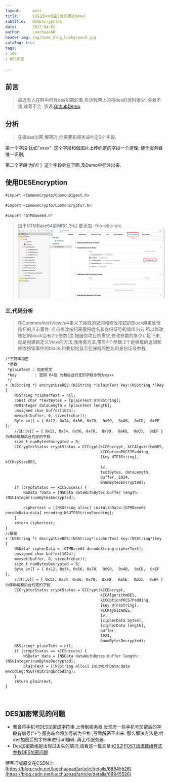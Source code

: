 ```yaml
---
layout:     post
title:      iOS之Des加密(含资源及Demo)
subtitle:   DESEncryption
date:       2017-04-01
author:     LuochuanAD
header-img: img/home_blog_background.jpg
catalog: true
tags:
- iOS 
- DES加密

---
```


## 前言

>最近有人在群中问我des加密的事,告诉我网上的将des的资料很少. 会者不难,难着不会. 资源:[GithubDemo](https://github.com/LuochuanAD/DESEncryption)

## 分析

>在做des加密,解密时,你需要和服务端约定2个字段.  

第一个字段:比如"xxxx"  这个字段和做图片上传约定的字段一个道理, 便于服务器唯一识别;

第二个字段:为iV[ ]  这个字段会在下图,及Demo中标注出来.


## 使用DESEncryption 

```
#import <CommonCrypto/CommonDigest.h>

#import <CommonCrypto/CommonCryptor.h>

#import "GTMBase64.h"

```
>由于GTMBase64是MRC,所以:要添加 -fno-objc-arc
![](https://raw.githubusercontent.com/LuochuanAD/BlogSourceImage/master/BlogSourceImage/BlogSourceImages1/6.png)

### 三,代码分析

>在CommonAlertView.h中定义了弹框的返回和修改按钮的Block用来处理按钮的点击事件. 
点击修改按钮需要将姓名和身份证号的值传出去,所以修改按钮的block会有2个参数(注:根据你项目的需求,修改参数的多少). 
接下来,就是创建自定义View的方法,我用类方法,带有4个参数:2个是弹框的返回和修改按钮事件的block,和要初始显示在弹框的姓名和身份证号参数.

```
/*字符串加密
 *参数
 *plainText : 加密明文
 *key        : 密钥 64位 为和后台约定的字段示例为xxxx
 */
+ (NSString *) encryptUseDES:(NSString *)plainText key:(NSString *)key
{
    NSString *ciphertext = nil;
    const char *textBytes = [plainText UTF8String];
    NSUInteger dataLength = [plainText length];
    unsigned char buffer[1024];
    memset(buffer, 0, sizeof(char));
    Byte iv[] = { 0x12, 0x34, 0x56, 0x78,  0x90,  0xAB,  0xCD,  0xEF };
    //注:iv[] = { 0x12, 0x34, 0x56, 0x78,  0x90,  0xAB,  0xCD,  0xEF }为移动端和后台约定的字段
    size_t numBytesEncrypted = 0;
    CCCryptorStatus cryptStatus = CCCrypt(kCCEncrypt, kCCAlgorithmDES,
                                          kCCOptionPKCS7Padding,
                                          [key UTF8String], kCCKeySizeDES,
                                          iv,
                                          textBytes, dataLength,
                                          buffer, 1024,
                                          &numBytesEncrypted);
    if (cryptStatus == kCCSuccess) {
        NSData *data = [NSData dataWithBytes:buffer length:(NSUInteger)numBytesEncrypted];
        
        ciphertext = [[NSString alloc] initWithData:[GTMBase64 encodeData:data] encoding:NSUTF8StringEncoding];
    }
    return ciphertext;
}
//解密
+ (NSString *) decryptUseDES:(NSString*)cipherText key:(NSString*)key
{
    NSData* cipherData = [GTMBase64 decodeString:cipherText];
    unsigned char buffer[1024];
    memset(buffer, 0, sizeof(char));
    size_t numBytesDecrypted = 0;
    Byte iv[] = { 0x12, 0x34, 0x56, 0x78,  0x90,  0xAB,  0xCD,  0xEF };
    //注:iv[] = { 0x12, 0x34, 0x56, 0x78,  0x90,  0xAB,  0xCD,  0xEF }为移动端和后台约定的字段
    CCCryptorStatus cryptStatus = CCCrypt(kCCDecrypt,
                                          kCCAlgorithmDES,
                                          kCCOptionPKCS7Padding,
                                          [key UTF8String],
                                          kCCKeySizeDES,
                                          iv,
                                          [cipherData bytes],
                                          [cipherData length],
                                          buffer,
                                          1024,
                                          &numBytesDecrypted);
    NSString* plainText = nil;
    if (cryptStatus == kCCSuccess) {
        NSData* data = [NSData dataWithBytes:buffer length:(NSUInteger)numBytesDecrypted];
        plainText = [[NSString alloc] initWithData:data encoding:NSUTF8StringEncoding];
    }
    return plainText;
}



```

## DES加密常见的问题

* 我曾将手机号DES加密成字符串,上传到服务器,发现有一些手机号加密后的字段有加号("+") 服务端会将加号转为空格  ,导致解密不出来. 那么解决方法是:给des加密后的字符串进行url编码, 再上传服务器.
* Des加密数组是出现过丢失的情况,请看这一篇文章:[iOS之POST请求数组样式参数DES加密问题](https://strictfrog.com/2016/11/16/iOS%E4%B9%8BPOST%E8%AF%B7%E6%B1%82%E6%95%B0%E7%BB%84%E6%A0%B7%E5%BC%8F%E5%8F%82%E6%95%B0DES%E5%8A%A0%E5%AF%86%E9%97%AE%E9%A2%98/)

博客旧版原文在CSDN上:[https://blog.csdn.net/luochuanad/article/details/68945526](https://blog.csdn.net/luochuanad/article/details/68945526) 




